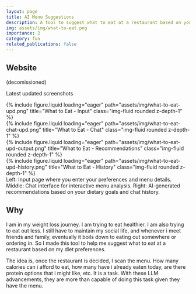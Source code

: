 ```yaml
---
layout: page
title: AI Menu Suggestions
description: A tool to suggest what to eat at a restaurant based on your diet preferences
img: assets/img/what-to-eat.png
importance: 2
category: fun
related_publications: false
---
```


## Website

(decomissioned)

Latest updated screenshots

<div class="row">
    <div class="col-sm mt-3 mt-md-0">
        {% include figure.liquid loading="eager" path="assets/img/what-to-eat-upd.png" title="What to Eat - Input" class="img-fluid rounded z-depth-1" %}
    </div>
    <div class="col-sm mt-3 mt-md-0">
        {% include figure.liquid loading="eager" path="assets/img/what-to-eat-chat-upd.png" title="What to Eat - Chat" class="img-fluid rounded z-depth-1" %}
    </div>
    <div class="col-sm mt-3 mt-md-0">
        {% include figure.liquid loading="eager" path="assets/img/what-to-eat-upd-output.png" title="What to Eat - Recommendations" class="img-fluid rounded z-depth-1" %}
    </div>
    <div class="col-sm mt-3 mt-md-0">
        {% include figure.liquid loading="eager" path="assets/img/what-to-eat-upd-history.png" title="What to Eat - History" class="img-fluid rounded z-depth-1" %}
    </div>
</div>
<div class="caption">
    Left: Input page where you enter your preferences and menu details. Middle: Chat interface for interactive menu analysis. Right: AI-generated recommendations based on your dietary goals and chat history.
</div>

## Why

I am in my weight loss journey. I am trying to eat healthier. I am also trying to eat out less. I still have to maintain my social life, and whenever i meet friends and family, eventually it boils down to eating out somewhere or ordering in. So I made this tool to help me suggest what to eat at a restaurant based on my diet preferences.
<br />

The idea is, once the restaurant is decided, I scan the menu. How many calories can i afford to eat, how many have i already eaten today, are there protein options that i might like, etc. It is a task. With these LLM advancements, they are more than capable of doing this task given they have the menu.
